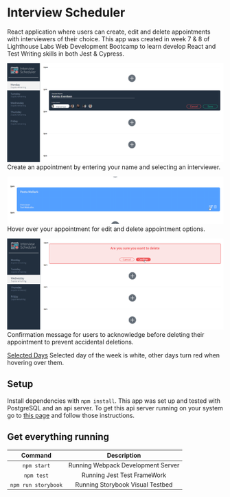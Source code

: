 # Interview Scheduler
React application where users can create, edit and delete appointments with interviewers of their choice. This app was created in week 7 & 8 of Lighthouse Labs Web Development Bootcamp to learn develop React and Test Writing skills in both Jest & Cypress.

![Create Appt](https://github.com/SKnoop2/Scheduler/blob/master/DOCS/book%20interview.png?raw=true)
Create an appointment by entering your name and selecting an interviewer.

![Edit or Delete](https://github.com/SKnoop2/Scheduler/blob/master/DOCS/edit%20appointments.png?raw=true)
Hover over your appointment for edit and delete appointment options.

![Confirmation message](https://github.com/SKnoop2/Scheduler/blob/master/DOCS/delete%20appointments.png?raw=true) 
Confirmation message for users to acknowledge before deleting their appointment to prevent accidental deletions.

[Selected Days](https://github.com/SKnoop2/Scheduler/blob/master/DOCS/browse%20days.png?raw=true) 
Selected day of the week is white, other days turn red when hovering over them.

## Setup

Install dependencies with `npm install`.
This app was set up and tested with PostgreSQL and an api server. To get this api server running on your system go to [this page](https://github.com/SKnoop2/scheduler-api) and follow those instructions.

## Get everything running

  Command |  Description 
| :---:        |     :---:      |
| ``` npm start ```    | Running Webpack Development Server    |
| ``` npm test ```    | Running Jest Test FrameWork       |
| ``` npm run storybook ```    | Running Storybook Visual Testbed       |
